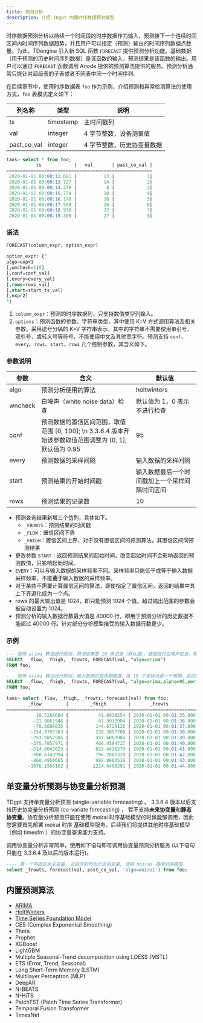 ```yaml
---
title: 预测分析
description: 介绍 TDgpt 内置时序数据预测模型
---
```


时序数据预测分析以持续一个时间段的时序数据作为输入，预测接下一个连续时间区间内时间序列数据趋势，并且用户可以指定（预测）输出的时间序列数据点数量。为此，TDengine 引入新 SQL 函数 `FORECAST` 提供预测分析功能。基础数据（用于预测的历史时间序列数据）是该函数的输入，预测结果是该函数的输出。用户可以通过 `FORECAST` 函数调用 Anode 提供的预测算法提供的服务。预测分析通常只能针对超级表的子表或者不同表中同一个时间序列。

在后续章节中，使用时序数据表 `foo` 作为示例，介绍预测和异常检测算法的使用方式，`foo` 表模式定义如下：

| 列名称 | 类型        | 说明                 |
|--|-----------| ------------------ |
| ts | timestamp | 主时间戳列              |
| val | integer     | 4 字节整数，设备测量值 |
| past_co_val | integer |  4 字节整数，历史协变量数据 |

```sql
taos> select * from foo;
           ts            |   val       | past_co_val |
======================================================
 2020-01-01 00:00:12.681 |          13 |            1|
 2020-01-01 00:00:13.727 |          14 |            2|
 2020-01-01 00:00:14.378 |           8 |            3|
 2020-01-01 00:00:15.774 |          10 |            4|
 2020-01-01 00:00:16.170 |          16 |            5|
 2020-01-01 00:00:17.558 |          26 |            6|
 2020-01-01 00:00:18.938 |          32 |            7|
 2020-01-01 00:00:19.308 |          27 |            8|
```

### 语法

```SQL
FORECAST(column_expr, option_expr)

option_expr: {"
algo=expr1
[,wncheck=1|0]
[,conf=conf_val]
[,every=every_val]
[,rows=rows_val]
[,start=start_ts_val]
[,expr2]
"}
```

1. `column_expr`：预测的时序数据列，只支持数值类型列输入。
2. `options`：预测函数的参数。字符串类型，其中使用 K=V 方式调用算法及相关参数。采用逗号分隔的 K=V 字符串表示，其中的字符串不需要使用单引号、双引号、或转义号等符号，不能使用中文及其他宽字符。预测支持 `conf`、`every`、`rows`、`start`、`rows` 几个控制参数，其含义如下。

### 参数说明

| 参数      | 含义                                                                     | 默认值                     |
| ------- |------------------------------------------------------------------------| ----------------------- |
| algo    | 预测分析使用的算法                                                              | holtwinters             |
| wncheck | 白噪声（white noise data）检查                                                | 默认值为 1，0 表示不进行检查        |
| conf    | 预测数据的置信区间范围，取值范围 [0, 100]; \n 3.3.6.4 版本开始该参数取值范围调整为 (0, 1], 默认值为 0.95 | 95                      |
| every   | 预测数据的采样间隔                                                              | 输入数据的采样间隔               |
| start   | 预测结果的开始时间戳                                                             | 输入数据最后一个时间戳加上一个采样间隔时间区间 |
| rows    | 预测结果的记录数                                                               | 10                      |

- 预测查询结果新增三个伪列，具体如下。
  - `_FROWTS`：预测结果的时间戳
  - `_FLOW`：置信区间下界
  - `_FHIGH`：置信区间上界，对于没有置信区间的预测算法，其置信区间同预测结果
- 更改参数 `START`：返回预测结果的起始时间，改变起始时间不会影响返回的预测数值，只影响起始时间。
- `EVERY`：可以与输入数据的采样频率不同。采样频率只能低于或等于输入数据采样频率，不能**高于**输入数据的采样频率。
- 对于某些不需要计算置信区间的算法，即使指定了置信区间，返回的结果中其上下界退化成为一个点。
- rows 的最大输出值是 1024，即只能预测 1024 个值。超过输出范围的参数会被自动设置为 1024。
- 预测分析的输入数据行数最大值是 40000 行，即用于预测分析的历史数据不能超过 40000 行。针对部分分析模型接受的输入数据行数更少。

### 示例

```SQL
--- 使用 arima 算法进行预测，预测结果是 10 条记录（默认值），数据进行白噪声检查，默认置信区间 95%. 
SELECT  _flow, _fhigh, _frowts, FORECAST(val, "algo=arima")
FROM foo;

--- 使用 arima 算法进行预测，输入数据的是周期数据，每 10 个采样点是一个周期，返回置信区间是95%的上下边界，同时忽略白噪声检查
SELECT  _flow, _fhigh, _frowts, FORECAST(val, "algo=arima,alpha=95,period=10,wncheck=0")
FROM foo;
```

```sql
taos> select _flow, _fhigh, _frowts, forecast(val) from foo;
        _flow         |        _fhigh        |       _frowts           | forecast(val) |
========================================================================================
           10.5286684 |           41.8038254 | 2020-01-01 00:01:35.000 |            26 |
          -21.9861946 |           83.3938904 | 2020-01-01 00:01:36.000 |            30 |
          -78.5686035 |          144.6729126 | 2020-01-01 00:01:37.000 |            33 |
         -154.9797363 |          230.3057709 | 2020-01-01 00:01:38.000 |            37 |
         -253.9852905 |          337.6083984 | 2020-01-01 00:01:39.000 |            41 |
         -375.7857971 |          466.4594727 | 2020-01-01 00:01:40.000 |            45 |
         -514.8043823 |          622.4426270 | 2020-01-01 00:01:41.000 |            53 |
         -680.6343994 |          796.2861328 | 2020-01-01 00:01:42.000 |            57 |
         -868.4956665 |          992.8603516 | 2020-01-01 00:01:43.000 |            62 |
        -1076.1566162 |         1214.4498291 | 2020-01-01 00:01:44.000 |            69 |
```

## 单变量分析预测与协变量分析预测

TDgpt 支持单变量分析预测 (single-variable forecasting) 。 3.3.6.4 版本以后支持历史协变量分析预测 (co-variate forecasting) ，
暂不支持**未来协变量**和**静态协变量**。协变量分析预测只能在使用 moirai 时序基础模型的时候能够调用，因此您需要首先部署 moirai 时序
基础模型服务。后续我们将提供其他时序基础模型（例如 timesfm ）的协变量查询能力支持。

调用协变量分析非常简单，使用如下语句即可调用协变量预测分析服务 (以下语句只能在 3.3.6.4 及以后的版本运行)。

```sql
---- 第一个列固定为主变量, 之后的列均为历史协变量, 调用 moirai 基础时序模型
select _frowts, forecast(val, post_co_val, 'algo=moirai') from foo;
```


## 内置预测算法

- [ARIMA](./02-arima.md)
- [HoltWinters](./03-holtwinters.md)
- [Time Series Foundation Model](./04-tsfm.md)
- CES (Complex Exponential Smoothing) 
- Theta
- Prophet
- XGBoost
- LightGBM
- Multiple Seasonal-Trend decomposition using LOESS (MSTL)
- ETS (Error, Trend, Seasonal)
- Long Short-Term Memory (LSTM)
- Multilayer Perceptron (MLP)
- DeepAR
- N-BEATS
- N-HiTS
- PatchTST (Patch Time Series Transformer)
- Temporal Fusion Transformer
- TimesNet


